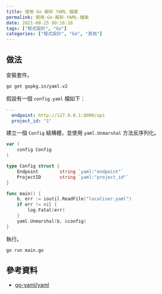 ```yaml
---
title: 使用 Go 解析 YAML 檔案
permalink: 使用-Go-解析-YAML-檔案
date: 2021-08-25 00:16:16
tags: ["程式設計", "Go"]
categories: ["程式設計", "Go", "其他"]
---
```


## 做法

安裝套件。

```BASH
go get gopkg.in/yaml.v2
```

假設有一個 `config.yaml` 檔如下：

```YAML
---
  endpoint: http://127.0.0.1:8000/api
  project_id: "1"
```

建立一個 `Config` 結構體，並使用 `yaml.Unmarshal` 方法反序列化。

```GO
var (
	config Config
)

type Config struct {
	Endpoint        string `yaml:"endpoint"`
	ProjectID       string `yaml:"project_id"`
}

func main() {
	b, err := ioutil.ReadFile("localiser.yaml")
	if err != nil {
		log.Fatal(err)
	}
	yaml.Unmarshal(b, &config)
}
```

執行。

```BASH
go run main.go
```

## 參考資料

- [go-yaml/yaml](https://github.com/go-yaml/yaml)
